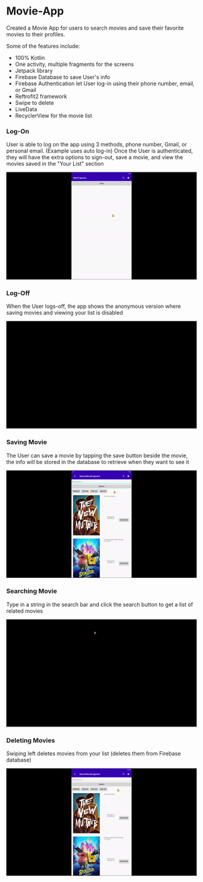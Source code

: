 # Movie-App

Created a Movie App for users to search movies and save their favorite movies to their profiles.

Some of the features include:

* 100% Kotlin
* One activity, multiple fragments for the screens
* Jetpack library
* Firebase Database to save User's info
* Firebase Authentication let User log-in using their phone number, email, or Gmail
* Reftrofit2 framework
* Swipe to delete
* LiveData
* RecyclerView for the movie list

### Log-On
User is able to log on the app using 3 methods, phone number, Gmail, or personal email. (Example uses auto log-in)
Once the User is authenticated, they will have the extra options to sign-out, save a movie, and view the movies saved in the "Your List" section

![](https://github.com/EFOC/Movie-App/blob/master/app/libs/gifs/log_on1.gif)

### Log-Off
When the User logs-off, the app shows the anonymous version where saving movies and viewing your list is disabled

![](https://github.com/EFOC/Movie-App/blob/master/app/libs/gifs/sign_off.gif)

### Saving Movie
The User can save a movie by tapping the save button beside the movie, the info will be stored in the database to retrieve when they want to see it

![](https://github.com/EFOC/Movie-App/blob/master/app/libs/gifs/saving_movie1.gif)

### Searching Movie
Type in a string in the search bar and click the search button to get a list of related movies

![](https://github.com/EFOC/Movie-App/blob/master/app/libs/gifs/searching_movie.gif)

### Deleting Movies
Swiping left deletes movies from your list (deletes them from Firebase database)

![](https://github.com/EFOC/Movie-App/blob/master/app/libs/gifs/deleting_movie.gif)
